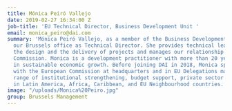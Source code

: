 ```yaml
---
title: Mónica Peiró Vallejo
date: 2019-02-27 16:34:00 Z
job-title: 'EU Technical Director, Business Development Unit '
email: monica_peiro@dai.com
summary: 'Mónica Peiró Vallejo, as a member of the Business Development unit, leads
  our Brussels office as Technical Director. She provides technical leadership for
  the design and the delivery of projects and manages our relationship with the European
  Commission. Monica is a development practitioner with more than 20 years of experience
  in sustainable economic growth. Before joining DAI in 2018, Monica spent 17 years
  with the European Commission at headquarters and in EU Delegations managing a wide
  range of institutional strengthening, budget support, private sector and trade projects
  in Latin America, Africa, Caribbean, and EU Neighbourhood countries. '
image: "/uploads/Monica%20Peiro.jpg"
group: Brussels Management
---
```



